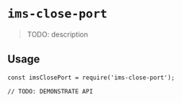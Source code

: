 # `ims-close-port`

> TODO: description

## Usage

```
const imsClosePort = require('ims-close-port');

// TODO: DEMONSTRATE API
```
